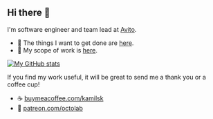## Hi there 👋

I'm software engineer and team lead at [Avito](https://tech.avito.ru).

- 🤔 The things I want to get done are [here](https://www.notion.so/octolab/33715348cc114ea79dd350a25d16e0b0?v=b90a1074ff8b4f43bc7dc449a959fdb5&r=0b753cbf767346f5a6fd51194829a2f3).
- 🔭 My scope of work is [here](https://miro.grsm.io/my-scope-of-work).

[![My GitHub stats](https://github-readme-stats.vercel.app/api?username=kamilsk)](https://github.com/kamilsk)

If you find my work useful, it will be great to send me a thank you or a coffee cup!

- ☕️ [️buymeacoffee.com/kamilsk](https://www.buymeacoffee.com/kamilsk)
- 🤗 [patreon.com/octolab](https://patreon.com/octolab)
